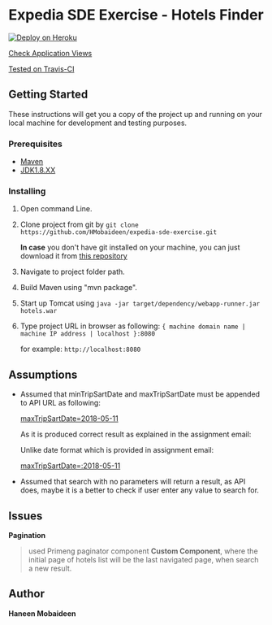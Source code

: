 # Expedia SDE Exercise - Hotels Finder
 
[![Deploy on Heroku](https://www.herokucdn.com/deploy/button.png)](https://hmobaideen92.herokuapp.com)

[Check Application Views](https://github.com/HMobaideen/expedia-sde-exercise-views)

[Tested on Travis-CI](https://travis-ci.org/HMobaideen/expedia-sde-exercise/branches)

## Getting Started

These instructions will get you a copy of the project up and running on your local machine for development and testing purposes.

### Prerequisites


* [Maven](https://maven.apache.org/download.cgi)
* [JDK1.8.XX](http://www.oracle.com/technetwork/java/javase/downloads/jdk8-downloads-2133151.html)




### Installing


1. Open command Line.

2. Clone project from git by `git clone  https://github.com/HMobaideen/expedia-sde-exercise.git`
   
   **In case** you don't have git installed on your machine, you can just download it from [this repository](https://github.com/HMobaideen/expedia-sde-exercise)

3. Navigate to project folder path.

4. Build Maven using "mvn package". 

5. Start up Tomcat using `java -jar target/dependency/webapp-runner.jar hotels.war`

6. Type project URL in browser as following: 
   `{ machine domain name | machine IP address | localhost }:8080`
   
   for example: `http://localhost:8080` 
   




## Assumptions


- Assumed that minTripSartDate and maxTripSartDate must be appended to API URL as following:

   [maxTripSartDate=2018-05-11](https://offersvc.expedia.com/offers/v2/getOffers?scenario=deal-finder&page=foo&uid=foo&productType=Hotel&destinationCity=New%20Orleans&minTripStartDate=2018-05-11)

   As it is produced correct result as explained in the assignment email:

   Unlike date format which is provided in assignment email:
   
   [maxTripSartDate=:2018-05-11](https://offersvc.expedia.com/offers/v2/getOffers?scenario=deal-finder&page=foo&uid=foo&productType=Hotel&destinationCity=New%20Orleans&minTripStartDate=:2018-05-11)

- Assumed that search with no parameters will return a result, as API does, maybe it is a better to check if user enter any value to search for.
   


## Issues


**Pagination**

> used Primeng paginator component **Custom Component**, where the initial page of hotels list will be the last navigated page, when search a new result.


## Author

**Haneen Mobaideen** 





